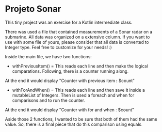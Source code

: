 # Projeto Sonar

This tiny project was an exercise for a Kotlin intermediate class.

There was used a file that contained measurements of a Sonar radar on a submarine. 
All data was organized on a extensive column. If you want to use with some file of yours,
please consider that all data is converted to Integer type.
Feel free to customize for your needs! :) 

Inside the main file, we have two functions:

  - withPreviousItem() = This reads each line and then make the logical comparations. 
  Following, there is a counter running along. 
  
  At the end it would display "Counter with previous item : $count" 
  
  - withForAndWhen() = This reads each line and then save it inside a mutableList of Integers. 
  Then is used a foreach and when for comparisons and to run the counter.
  
  At the end it would display "Counter with for and when : $count"
  
  
Aside those 2 functions, I wanted to be sure that both of them had the same value.
So, there is a final piece that do this comparison using equals. 
